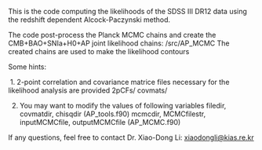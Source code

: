
This is the code computing the likelihoods of the SDSS III DR12 data using the redshift dependent Alcock-Paczynski method.

The code post-process the Planck MCMC chains and create the CMB+BAO+SNIa+H0+AP joint likelihood chains:
  /src/AP_MCMC
The created chains are used to make the likelihood contours

Some hints:

  1. 2-point correlation and covariance matrice files necessary for the likelihood analysis are provided
      2pCFs/
      covmats/
  
  2. You may want to modify the values of following variables
      filedir,  covmatdir,  chisqdir (AP_tools.f90)
      mcmcdir, MCMCfilestr, inputMCMCfile, outputMCMCfile (AP_MCMC.f90)

If any questions, feel free to contact Dr. Xiao-Dong Li: xiaodongli@kias.re.kr
